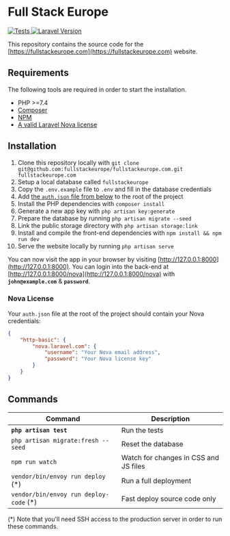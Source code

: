 # Full Stack Europe

<a href="https://github.com/fullstackeurope/fullstackeurope.com/actions?query=workflow%3ATests">
    <img src="https://github.com/fullstackeurope/fullstackeurope.com/workflows/Tests/badge.svg" alt="Tests" />
</a>
<a href="https://github.com/fullstackeurope/fullstackeurope.com">
    <img src="https://shield.with.social/cc/github/fullstackeurope/fullstackeurope.com/main.svg?style=flat-square" alt="Laravel Version" />
</a>

This repository contains the source code for the [https://fullstackeurope.com](https://fullstackeurope.com) website.

## Requirements

The following tools are required in order to start the installation.

- PHP >=7.4
- [Composer](https://getcomposer.org/download/)
- [NPM](https://docs.npmjs.com/downloading-and-installing-node-js-and-npm)
- [A valid Laravel Nova license](https://nova.laravel.com)

## Installation

1. Clone this repository locally with `git clone git@github.com:fullstackeurope/fullstackeurope.com.git fullstackeurope.com`
2. Setup a local database called `fullstackeurope`
3. Copy the `.env.example` file to `.env` and fill in the database credentials
4. Add [the `auth.json` file from below](#nova-license) to the root of the project
5. Install the PHP dependencies with `composer install`
6. Generate a new app key with `php artisan key:generate`
7. Prepare the database by running `php artisan migrate --seed` 
8. Link the public storage directory with `php artisan storage:link`
9. Install and compile the front-end dependencies with `npm install && npm run dev`
10. Serve the website locally by running `php artisan serve`

You can now visit the app in your browser by visiting [http://127.0.0.1:8000](http://127.0.0.1:8000). You can login into the back-end at [http://127.0.0.1:8000/nova](http://127.0.0.1:8000/nova) with **`john@example.com`** & **`password`**.

### Nova License

Your `auth.json` file at the root of the project should contain your Nova credentials:

```json
{
    "http-basic": {
        "nova.laravel.com": {
            "username": "Your Nova email address",
            "password": "Your Nova license key"
        }
    }
}
```

## Commands

Command | Description
--- | ---
**`php artisan test`** | Run the tests
`php artisan migrate:fresh --seed` | Reset the database
`npm run watch` | Watch for changes in CSS and JS files
`vendor/bin/envoy run deploy` (*) | Run a full deployment
`vendor/bin/envoy run deploy-code` (*) | Fast deploy source code only

(*) Note that you'll need SSH access to the production server in order to run these commands.
